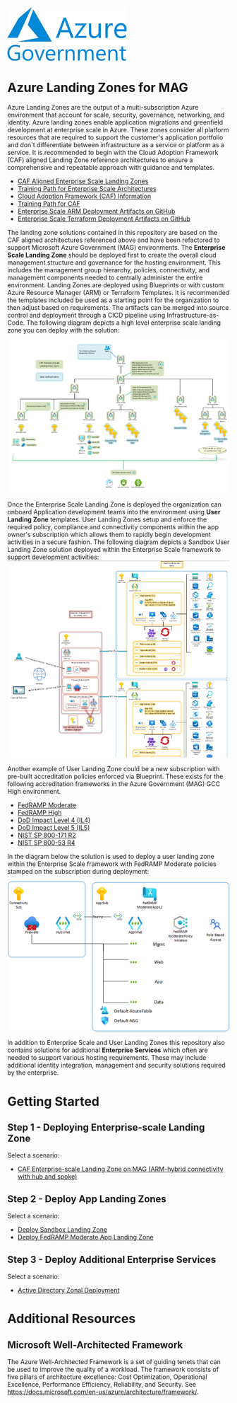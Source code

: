 ![](media/azure-gov.png)
# Azure Landing Zones for MAG 
Azure Landing Zones are the output of a multi-subscription Azure environment that account for scale, security, governance, networking, and identity. Azure landing zones enable application migrations and greenfield development at enterprise scale in Azure. These zones consider all platform resources that are required to support the customer's application portfolio and don't differentiate between infrastructure as a service or platform as a service.  It is recommended to begin with the Cloud Adoption Framework (CAF) aligned Landing Zone reference architectures to ensure a comprehensive and repeatable approach with guidance and templates.
* [CAF Aligned Enterprise Scale Landing Zones](https://docs.microsoft.com/en-us/azure/cloud-adoption-framework/ready/landing-zone/)
* [Training Path for Enterprise Scale Architectures](https://docs.microsoft.com/en-us/learn/paths/enterprise-scale-architecture/)
* [Cloud Adoption Framework (CAF) Information](https://docs.microsoft.com/en-us/azure/cloud-adoption-framework/)
* [Training Path for CAF](https://docs.microsoft.com/en-us/learn/modules/microsoft-cloud-adoption-framework-for-azure/) 
* [Enterprise Scale ARM Deployment Artifacts on GitHub](https://github.com/Azure/Enterprise-Scale)
* [Enterprise Scale Terraform Deployment Artifacts on GitHub](https://github.com/azure/caf-terraform-landingzones)

The landing zone solutions contained in this repository are based on the CAF aligned architectures referenced above and have been refactored to support Microsoft Azure Government (MAG) environments.  The **Enterprise Scale Landing Zone** should be deployed first to create the overall cloud management structure and governance for the hosting environment.  This includes the management group hierarchy, policies, connectivity, and management components needed to centrally administer the entire environment.  Landing Zones are deployed using Blueprints or with custom Azure Resource Manager (ARM) or Terraform Templates.  It is recommended the templates included  be used as a starting point for the organization to then adjust based on requirements.  The artifacts can be merged into source control and deployment through a CICD pipeline using Infrastructure-as-Code. The following diagram depicts a high level enterprise scale landing zone you can deploy with the solution:

![](media/entlz-small.png)

Once the Enterprise Scale Landing Zone is deployed the organization can onboard Application development teams into the environment using **User Landing Zone** templates.  User Landing Zones setup and enforce the required policy, compliance and connectivity components within the app owner's subscription which allows them to rapidly begin development activities in a secure fashion.  The following diagram depicts a Sandbox User Landing Zone solution deployed within the Enterprise Scale framework to support development activities:
![](media/applz-sandbox.png)

Another example of User Landing Zone could be a new subscription with pre-built accreditation policies enforced via Blueprint.  These exists for the following accreditation frameworks in the Azure Government (MAG) GCC High environment.
* [FedRAMP Moderate](https://docs.microsoft.com/en-us/azure/governance/blueprints/samples/fedramp-m/)
* [FedRAMP High](https://docs.microsoft.com/en-us/azure/governance/blueprints/samples/fedramp-h/)
* [DoD Impact Level 4 (IL4)](https://docs.microsoft.com/en-us/azure/governance/blueprints/samples/dod-impact-level-4/)
* [DoD Impact Level 5 (IL5)](https://docs.microsoft.com/en-us/azure/governance/blueprints/samples/dod-impact-level-5/)
* [NIST SP 800-171 R2](https://docs.microsoft.com/en-us/azure/governance/blueprints/samples/nist-sp-800-171-r2)
* [NIST SP 800-53 R4](https://docs.microsoft.com/en-us/azure/governance/blueprints/samples/nist-sp-800-53-r4)

In the diagram below the solution is used to deploy a user landing zone within the Enterprise Scale framework with FedRAMP Moderate policies stamped on the subscription during deployment:

![](media/fedrampmodlz.png)

In addition to Enterprise Scale and User Landing Zones this repository also contains solutions for additional **Enterprise Services** which often are needed to support various hosting requirements.  These may include additional identity integration, management and security solutions required by the enterprise. 

# Getting Started

## Step 1 - Deploying Enterprise-scale Landing Zone
Select a scenario:
* [CAF Enterprise-scale Landing Zone on MAG (ARM-hybrid connectivity with hub and spoke)](Templates/entscalelz/es-hubspoke-template)

## Step 2 - Deploy App Landing Zones
Select a scenario:
* [Deploy Sandbox Landing Zone](Templates/applz/sandbox)
* [Deploy FedRAMP Moderate App Landing Zone](Templates/applz/fedrampmod)

## Step 3 - Deploy Additional Enterprise Services
Select a scenario:
* [Active Directory Zonal Deployment](Templates/entsvcs/active-directory-new-domain-ha-2-dc-zones/)

# Additional Resources
## Microsoft Well-Architected Framework
The Azure Well-Architected Framework is a set of guiding tenets that can be used to improve the quality of a workload. The framework consists of five pillars of architecture excellence: Cost Optimization, Operational Excellence, Performance Efficiency, Reliability, and Security.  See https://docs.microsoft.com/en-us/azure/architecture/framework/.



 

